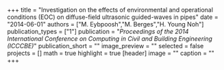 +++
title = "Investigation on the effects of environmental and operational conditions (EOC) on diffuse-field ultrasonic guided-waves in pipes"
date = "2014-06-01"
authors = ["M. Eybpoosh","M. Berges","H. Young Noh"]
publication_types = ["1"]
publication = "_Proceedings of the 2014 International Conference on Computing in Civil and Building Engineering (ICCCBE)_"
publication_short = ""
image_preview = ""
selected = false
projects = []
math = true
highlight = true
[header]
image = ""
caption = ""
+++

